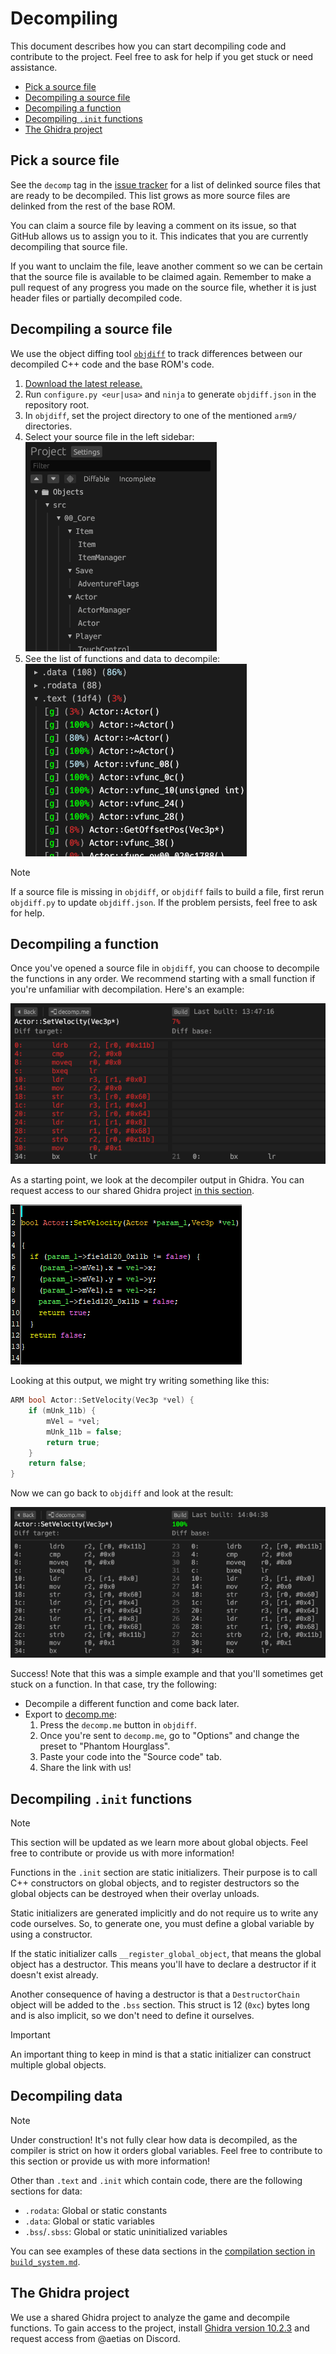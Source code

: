 # Decompiling
This document describes how you can start decompiling code and contribute to the project. Feel free to ask for help if you get
stuck or need assistance.
- [Pick a source file](#pick-a-source-file)
- [Decompiling a source file](#decompiling-a-source-file)
- [Decompiling a function](#decompiling-a-function)
- [Decompiling `.init` functions](#decompiling-init-functions)
- [The Ghidra project](#the-ghidra-project)

## Pick a source file
See the `decomp` tag in the [issue tracker](https://github.com/AetiasHax/ph/issues?q=is%3Aopen+is%3Aissue+label%3Adecomp) for
a list of delinked source files that are ready to be decompiled. This list grows as more source files are delinked from the
rest of the base ROM.

You can claim a source file by leaving a comment on its issue, so that GitHub allows us to assign you to it. This indicates
that you are currently decompiling that source file.

If you want to unclaim the file, leave another comment so we can be certain that the source file is available to be claimed
again. Remember to make a pull request of any progress you made on the source file, whether it is just header files or
partially decompiled code.

## Decompiling a source file
We use the object diffing tool [`objdiff`](https://github.com/encounter/objdiff) to track differences between our decompiled C++ code and the base ROM's code.
1. [Download the latest release.](https://github.com/encounter/objdiff/releases/latest)
1. Run `configure.py <eur|usa>` and `ninja` to generate `objdiff.json` in the repository root.
1. In `objdiff`, set the project directory to one of the mentioned `arm9/` directories.
1. Select your source file in the left sidebar:  
![List of objects in objdiff](images/objdiff_objects.png)
5. See the list of functions and data to decompile:  
![List of symbols in objdiff](images/objdiff_symbols.png)

> [!NOTE]
> If a source file is missing in `objdiff`, or `objdiff` fails to build a file, first rerun `objdiff.py` to update
> `objdiff.json`. If the problem persists, feel free to ask for help.

## Decompiling a function
Once you've opened a source file in `objdiff`, you can choose to decompile the functions in any order. We recommend starting
with a small function if you're unfamiliar with decompilation. Here's an example:

![Function in objdiff](images/objdiff_function.png)

As a starting point, we look at the decompiler output in Ghidra. You can request access to our shared Ghidra project [in this section](#the-ghidra-project).

![Decompiler in Ghidra](images/ghidra_decomp.png)

Looking at this output, we might try writing something like this:
```cpp
ARM bool Actor::SetVelocity(Vec3p *vel) {
    if (mUnk_11b) {
        mVel = *vel;
        mUnk_11b = false;
        return true;
    }
    return false;
}
```

Now we can go back to `objdiff` and look at the result:

![Matching function in objdiff](images/objdiff_match.png)

Success! Note that this was a simple example and that you'll sometimes get stuck on a function. In that case, try the
following:
- Decompile a different function and come back later.
- Export to [decomp.me](https://decomp.me/):
    1. Press the `decomp.me` button in `objdiff`.
    1. Once you're sent to `decomp.me`, go to "Options" and change the preset to "Phantom Hourglass".
    1. Paste your code into the "Source code" tab.
    1. Share the link with us!

## Decompiling `.init` functions
> [!NOTE]
> This section will be updated as we learn more about global objects. Feel free to contribute or provide us with more
> information!

Functions in the `.init` section are static initializers. Their purpose is to call C++ constructors on global objects, and to
register destructors so the global objects can be destroyed when their overlay unloads.

Static initializers are generated implicitly and do not require us to write any code ourselves. So, to generate one, you must
define a global variable by using a constructor.

If the static initializer calls `__register_global_object`, that means the global object has a destructor. This means you'll
have to declare a destructor if it doesn't exist already.

Another consequence of having a destructor is that a `DestructorChain` object will be added to the `.bss` section. This struct
is 12 (`0xc`) bytes long and is also implicit, so we don't need to define it ourselves.

> [!IMPORTANT]
> An important thing to keep in mind is that a static initializer can construct multiple global objects.

## Decompiling data
> [!NOTE]
> Under construction! It's not fully clear how data is decompiled, as the compiler is strict on how it orders global variables.
> Feel free to contribute to this section or provide us with more information!

Other than `.text` and `.init` which contain code, there are the following sections for data:
- `.rodata`: Global or static constants
- `.data`: Global or static variables
- `.bss`/`.sbss`: Global or static uninitialized variables

You can see examples of these data sections in the [compilation section in `build_system.md`](/docs/build_system.md#compiling-code).

## The Ghidra project
We use a shared Ghidra project to analyze the game and decompile functions. To gain access to the project, install
[Ghidra version 10.2.3](https://github.com/NationalSecurityAgency/ghidra/releases/tag/Ghidra_10.2.3_build) and request access
from @aetias on Discord.
